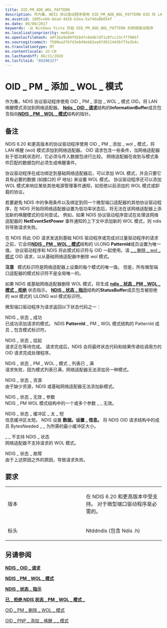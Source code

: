 ```yaml
---
title: OID_PM_ADD_WOL_PATTERN
description: 作为集，NDIS 协议驱动程序使用 OID_PM_ADD_WOL_PATTERN OID 将 LAN 唤醒模式添加到网络适配器。 NDIS_OID_REQUEST 结构的 InformationBuffer 成员包含指向 NDIS_PM_WOL_PATTERN 结构的指针。
ms.assetid: 1005cebb-8ead-4d16-b3ea-5a74da0b054f
ms.date: 08/08/2017
keywords: -从 Windows Vista 开始 OID_PM_ADD_WOL_PATTERN 的网络驱动程序
ms.localizationpriority: medium
ms.openlocfilehash: a0f26a9a09f9284fc04db7df1c0fcc33cfff066f
ms.sourcegitcommit: f500ea2fbfd3e849eb82ee67d011443bff3e2b4c
ms.translationtype: MT
ms.contentlocale: zh-CN
ms.lasthandoff: 08/31/2020
ms.locfileid: "89206327"
---
```

# <a name="oid_pm_add_wol_pattern"></a>OID \_ PM \_ 添加 \_ WOL \_ 模式


作为集，NDIS 协议驱动程序使用 OID \_ PM \_ 添加 \_ WOL \_ 模式 OID，将 LAN 唤醒模式添加到网络适配器。 [**Ndis \_ OID \_ 请求**](/windows-hardware/drivers/ddi/ndis/ns-ndis-_ndis_oid_request)结构的**InformationBuffer**成员包含指向[**NDIS \_ PM \_ WOL \_ 模式**](/windows-hardware/drivers/ddi/ntddndis/ns-ntddndis-_ndis_pm_wol_pattern)结构的指针。

<a name="remarks"></a>备注
-------

NDIS 6.20 和更高版本的协议驱动程序使用 OID \_ PM \_ 添加 \_ wol \_ 模式，将 LAN 唤醒 (wol) 模式添加到网络适配器。 OID 请求包含一些条件，当网络适配器处于低功耗状态时，它必须与传入数据包进行比较。 网络适配器在收到与模式条件匹配的数据包时必须生成唤醒事件。

协议驱动程序在成功绑定到基础网络适配器后，可以添加 WOL 模式，并且只要它具有必要的数据 (如接口的 IP 地址) 来设置 WOL 模式。 协议驱动程序还可以添加 WOL 模式来响应某些其他电源管理事件通知，如拒绝以前添加的 WOL 模式或卸载的协议。

若要避免 NDIS 中的争用条件以及绑定到同一个微型端口适配器的其他协议驱动程序，在 NDIS 开始将网络适配器设置为低功率状态后，将无法在该网络适配器上添加新的唤醒模式的任何尝试。 例如，如果 NDIS 协议驱动程序尝试在处理该网络适配器的 **NetEventSetPower** 事件通知的上下文中添加新的 WOL 模式，则 ndis 将导致请求失败。

在 NDIS 将此 OID 请求发送到基础 NDIS 驱动程序或完成对过量驱动程序的请求之前，它会将[**NDIS \_ PM \_ WOL \_ 模式**](/windows-hardware/drivers/ddi/ntddndis/ns-ntddndis-_ndis_pm_wol_pattern)结构的 ULONG **PatternId**成员设置为唯一值。 协议驱动程序和 NDIS 将此模式标识符与 OID 一起使用。请 [ \_ \_ 删除 \_ wol \_ 模式](oid-pm-remove-wol-pattern.md) OID 请求，以从基础网络适配器中删除 wol 模式。

**注意**   模式标识符是网络适配器上设置的每个模式的唯一值。 但是，所有微型端口适配器的模式标识符不是全局唯一的。

 

如果 NDIS 或基础网络适配器删除 WOL 模式，将生成 [**ndis \_ 状态 \_ PM \_ WOL \_ 模式 \_ 拒绝**](./ndis-status-pm-wol-pattern-rejected.md) 状态指示。 [**NDIS \_ 状态 \_ 指示**](/windows-hardware/drivers/ddi/ndis/ns-ndis-_ndis_status_indication)结构的**StatusBuffer**成员包含被拒绝的 wol 模式的 ULONG wol 模式标识符。

微型端口驱动程序为请求返回以下状态代码之一：

<a href="" id="ndis-status-success"></a>NDIS \_ 状态 \_ 成功  
已成功添加请求的模式。 NDIS **PatternId** \_ PM \_ WOL 模式结构的 PatternId 成员 \_ 包含模式标识符。

<a href="" id="ndis-status-pending"></a>NDIS \_ 状态 \_ 挂起  
请求正在等待完成。 请求完成后，NDIS 会将最终状态代码和结果传递给调用方的 OID 请求完成处理程序。

<a href="" id="ndis-status-pm-wol-pattern-list-full"></a>NDIS \_ 状态 \_ PM \_ WOL \_ 模式 \_ 列表已 \_ 满  
请求失败，因为模式列表已满，网络适配器无法添加另一种模式。

<a href="" id="ndis-status-resources"></a>NDIS \_ 状态 \_ 资源  
由于缺少资源，NDIS 或基础网络适配器无法添加新模式。

<a href="" id="ndis-status-invalid-parameter"></a>NDIS \_ 状态 \_ 无效 \_ 参数  
NDIS \_ PM WOL 模式结构中的一个或多个参数 \_ \_ 无效。

<a href="" id="ndis-status-buffer-too-short"></a>NDIS \_ 状态 \_ 缓冲区 \_ 太 \_ 短  
信息缓冲区太短。 NDIS 设置 **数据。设置 \_ 信息。** 将 NDIS OID 请求结构中的成员 BytesNeeded \_ \_ 为所需的最小缓冲区大小。

<a href="" id="ndis-status-not-supported"></a>\_ \_ 不支持 NDIS \_ 状态  
网络适配器不支持请求的 WOL 模式。

<a href="" id="ndis-status-failure"></a>NDIS \_ 状态 \_ 故障  
由于上述原因之外的原因，导致请求失败。

<a name="requirements"></a>要求
------------

<table>
<colgroup>
<col width="50%" />
<col width="50%" />
</colgroup>
<tbody>
<tr class="odd">
<td><p>版本</p></td>
<td><p>在 NDIS 6.20 和更高版本中受支持。 对于微型端口驱动程序是必需的。</p></td>
</tr>
<tr class="even">
<td><p>标头</p></td>
<td>Ntddndis (包含 Ndis .h) </td>
</tr>
</tbody>
</table>

## <a name="see-also"></a>另请参阅


[**NDIS \_ OID \_ 请求**](/windows-hardware/drivers/ddi/ndis/ns-ndis-_ndis_oid_request)

[**NDIS \_ PM \_ WOL \_ 模式**](/windows-hardware/drivers/ddi/ntddndis/ns-ntddndis-_ndis_pm_wol_pattern)

[**NDIS \_ 状态 \_ 指示**](/windows-hardware/drivers/ddi/ndis/ns-ndis-_ndis_status_indication)

[**已 \_ 拒绝 NDIS 状态 \_ PM \_ WOL \_ 模式 \_**](./ndis-status-pm-wol-pattern-rejected.md)

[OID \_ PM \_ 删除 \_ WOL \_ 模式](oid-pm-remove-wol-pattern.md)

[OID \_ PNP \_ 添加 \_ 唤醒 \_ \_ 模式](oid-pnp-add-wake-up-pattern.md)

 

